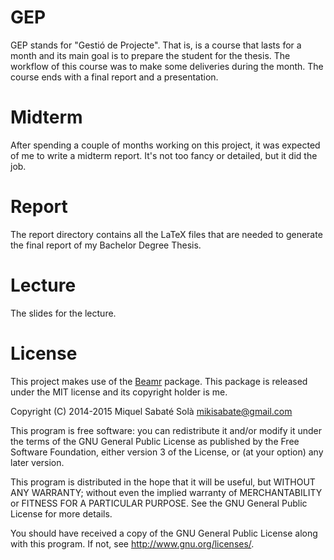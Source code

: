 
# GEP

GEP stands for "Gestió de Projecte". That is, is a course that lasts for
a month and its main goal is to prepare the student for the thesis. The
workflow of this course was to make some deliveries during the month. The
course ends with a final report and a presentation.

# Midterm

After spending a couple of months working on this project, it was expected of
me to write a midterm report. It's not too fancy or detailed, but it did the
job.

# Report

The report directory contains all the LaTeX files that are needed to generate
the final report of my Bachelor Degree Thesis.

# Lecture

The slides for the lecture.

# License

This project makes use of the [Beamr](https://github.com/mssola/beamr)
package. This package is released under the MIT license and its copyright
holder is me.

Copyright (C) 2014-2015 Miquel Sabaté Solà <mikisabate@gmail.com>

This program is free software: you can redistribute it and/or modify
it under the terms of the GNU General Public License as published by
the Free Software Foundation, either version 3 of the License, or
(at your option) any later version.

This program is distributed in the hope that it will be useful,
but WITHOUT ANY WARRANTY; without even the implied warranty of
MERCHANTABILITY or FITNESS FOR A PARTICULAR PURPOSE.  See the
GNU General Public License for more details.

You should have received a copy of the GNU General Public License
along with this program.  If not, see <http://www.gnu.org/licenses/>.

